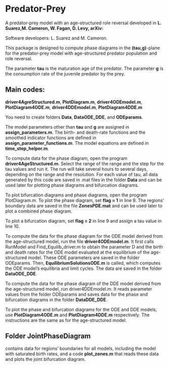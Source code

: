 # Predator-Prey
A predator-prey model with an age-structured role reversal developed in
**L. Suarez,M. Cameron, W. Fagan, D. Levy, arXiv:<TBA>**

Software developers: L. Suarez and M. Cameron.

This package is designed to compute phase diagrams in the **(tau,g)**-plane for the predator-prey model with age-structured predator population and role reversal.

The parameter **tau** is the maturation age of the predator.
The parameter **g** is the consumption rate of the juvenile predator by the prey.


## Main codes:
**driver4AgreStructured.m**, **PlotDiagram.m**, **driver4ODEmodel.m**, **PlotDiagram4ODE.m**, **driver4DDEmodel.m**, **PlotDiagram4DDE.m**

You need to create folders **Data**, **DataODE_DDE**, and **ODEparams**.

The model parameters other than **tau** and **g** are assigned in **assign_parameters.m**.
The birth- and death-rate functions and the smoothed indicator functions are defined in **assign_parameter_functions.m**.
The model equations are defined in **time_step_helper.m**.

To compute data for the phase diagram, open the program **driver4AgeStructured.m**. Select the range of the range and the step for the tau values and run it. The run will take several hours to several days, depending on the range and the resolution. For each value of tau, all data generated by this code are saved in .mat files in the folder **Data** and can be used later for plotting phase diagrams and bifurcation diagrams.

To plot bifurcation diagrams and phase diagrams, open the program PlotDiagram.m. 
To plot the phase diagram, set **flag = 1** in line 9. The regions’ boundary data are saved in the file **ZonesPDE.mat** and can be used later to plot a combined phase diagram.

To plot a bifurcation diagram, set **flag = 2** in line 9 and assign a tau value in line 10.


To compute the data for the phase diagram for the ODE model derived from the age-structured model, run the file **driver4ODEmodel.m**. It first calls RunModel and Find_Equilib_driver.m to obtain the parameter D and the birth and death rates for the ODE model evaluated at the equilibrium of the age-structured model. These ODE parameters are saved in the folder ODEparams. Then, **EquilibriumSolutionsODE.m** is called, which computes the ODE model’s equilibria and limit cycles. The data are saved in the folder **DataODE_DDE**.

To compute the data for the phase diagram of the DDE model derived from the age-structured model, run driver4DDEmodel.m. It reads parameter values from the folder ODEparams and saves data for the phase and bifurcation diagrams in the folder **DataDDE_DDE**.

To plot the phase and bifurcation diagrams for the ODE and DDE models, use **PlotDiagram4ODE.m** and **PlotDiagram4DDE.m** respectively. The instructions are the same as for the age-structured model.

## Folder JointPhaseDiagram
contains data for regions’ boundaries for all models, including the model with saturated birth rates, and a code **plot_zones.m** that reads these data and plots the joint bifurcation diagram.

